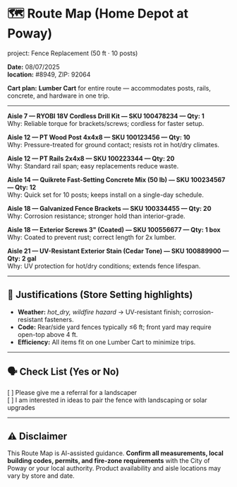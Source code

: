 # 🗺️ Route Map (Home Depot at Poway) 

project: Fence Replacement (50 ft · 10 posts)

**Date:** 08/07/2025  
**location:** #8949, ZIP: 92064

**Cart plan:** **Lumber Cart** for entire route — accommodates posts, rails, concrete, and hardware in one trip.

---

**Aisle 7 — RYOBI 18V Cordless Drill Kit — SKU 100478234 — Qty: 1**  
Why: Reliable torque for brackets/screws; cordless for faster setup.  

**Aisle 12 — PT Wood Post 4x4x8 — SKU 100123456 — Qty: 10**  
Why: Pressure-treated for ground contact; resists rot in hot/dry climates.  

**Aisle 12 — PT Rails 2x4x8 — SKU 100223344 — Qty: 20**  
Why: Standard rail span; easy replacements reduce waste.  

**Aisle 14 — Quikrete Fast-Setting Concrete Mix (50 lb) — SKU 100234567 — Qty: 12**  
Why: Quick set for 10 posts; keeps install on a single-day schedule.  

**Aisle 18 — Galvanized Fence Brackets — SKU 100334455 — Qty: 20**  
Why: Corrosion resistance; stronger hold than interior-grade.  

**Aisle 18 — Exterior Screws 3" (Coated) — SKU 100556677 — Qty: 1 box**  
Why: Coated to prevent rust; correct length for 2x lumber.  

**Aisle 21 — UV-Resistant Exterior Stain (Cedar Tone) — SKU 100889900 — Qty: 2 gal**  
Why: UV protection for hot/dry conditions; extends fence lifespan.  

---

## 📌 Justifications (Store Setting highlights)
- **Weather:** *hot_dry, wildfire hazard* → UV-resistant finish; corrosion-resistant fasteners.  
- **Code:** Rear/side yard fences typically ≤6 ft; front yard may require open-top above 4 ft.  
- **Efficiency:** All items fit on one Lumber Cart to minimize trips.

---

## 🗣️ Check List (Yes or No)
[ ] Please give me a referral for a landscaper  
[ ] I am interested in ideas to pair the fence with landscaping or solar upgrades  

---

## ⚠️ Disclaimer
This Route Map is AI-assisted guidance. **Confirm all measurements, local building codes, permits, and fire-zone requirements** with the City of Poway or your local authority. Product availability and aisle locations may vary by store and date.
